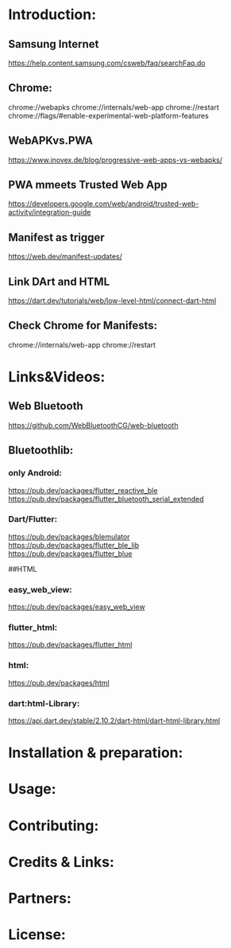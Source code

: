 # Introduction:

## Samsung Internet
https://help.content.samsung.com/csweb/faq/searchFaq.do

## Chrome:
chrome://webapks
chrome://internals/web-app
chrome://restart
chrome://flags/#enable-experimental-web-platform-features

## WebAPKvs.PWA
https://www.inovex.de/blog/progressive-web-apps-vs-webapks/

## PWA  mmeets Trusted Web App
https://developers.google.com/web/android/trusted-web-activity/integration-guide

## Manifest as trigger
https://web.dev/manifest-updates/

## Link  DArt and HTML
https://dart.dev/tutorials/web/low-level-html/connect-dart-html

##  Check Chrome for Manifests:
chrome://internals/web-app
chrome://restart

# Links&Videos:
## Web Bluetooth
https://github.com/WebBluetoothCG/web-bluetooth

## Bluetoothlib:

### only Android:
https://pub.dev/packages/flutter_reactive_ble
https://pub.dev/packages/flutter_bluetooth_serial_extended

### Dart/Flutter:
https://pub.dev/packages/blemulator
https://pub.dev/packages/flutter_ble_lib
https://pub.dev/packages/flutter_blue

##HTML
### easy_web_view:
https://pub.dev/packages/easy_web_view
### flutter_html:
https://pub.dev/packages/flutter_html
### html:
https://pub.dev/packages/html
### dart:html-Library:
https://api.dart.dev/stable/2.10.2/dart-html/dart-html-library.html

# Installation & preparation:
# Usage:
# Contributing:
# Credits & Links:
# Partners:
# License:




